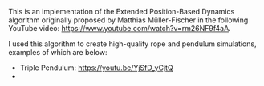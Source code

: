 This is an implementation of the Extended Position-Based Dynamics algorithm originally proposed by Matthias Müller-Fischer in the following YouTube video: https://www.youtube.com/watch?v=rm26NF9f4aA.

I used this algorithm to create high-quality rope and pendulum simulations, examples of which are below:
- Triple Pendulum: https://youtu.be/YjSfD_yCjtQ
- 
